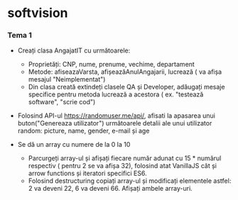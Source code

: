 # softvision

### **Tema 1**

- Creați clasa AngajatIT cu următoarele:
  - Proprietăți: CNP, nume, prenume, vechime, departament
  - Metode: afiseazaVarsta, afișeazăAnulAngajarii, lucrează ( va afișa mesajul "Neimplementat")
  - Din clasa creată extindeți clasele QA și Developer, adăugați mesaje specifice pentru metoda lucrează a acestora ( ex. "testează software", "scrie cod")
- Folosind API-ul https://randomuser.me/api/, afisati la apasarea unui buton("Genereaza utilizator") următoarele detalii ale unui utilizator random: picture, name, gender, e-mail și age

- Se dă un array cu numere de la 0 la 10
  - Parcurgeți array-ul și afișați fiecare număr adunat cu 15 \* numărul respectiv ( pentru 2 se va afișa 32), folosind atat VanillaJS cât și arrow functions și iteratori specifici ES6.
  - Folosind destructuring copiați array-ul și modificați elementele astfel: 2 va deveni 22, 6 va deveni 66. Afișați ambele array-uri.
